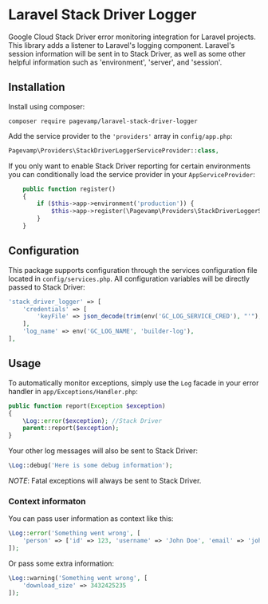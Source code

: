 # Laravel Stack Driver Logger

Google Cloud Stack Driver error monitoring integration for Laravel projects.
This library adds a listener to Laravel's logging component. Laravel's session information will be sent in to Stack Driver, as well as some other helpful information such as 'environment', 'server', and 'session'.


Installation
------------

Install using composer:

```
composer require pagevamp/laravel-stack-driver-logger
```

Add the service provider to the `'providers'` array in `config/app.php`:

```php
Pagevamp\Providers\StackDriverLoggerServiceProvider::class,
```
    
If you only want to enable Stack Driver reporting for certain environments you can conditionally load the service provider in your `AppServiceProvider`:

```php
    public function register()
    {
        if ($this->app->environment('production')) {
            $this->app->register(\Pagevamp\Providers\StackDriverLoggerServiceProvider::class);
        }
    }
```
Configuration
-------------

This package supports configuration through the services configuration file located in `config/services.php`. All configuration variables will be directly passed to Stack Driver:

```php
'stack_driver_logger' => [
    'credentials' => [
        'keyFile' => json_decode(trim(env('GC_LOG_SERVICE_CRED'), "'"), 1),
    ],
    'log_name' => env('GC_LOG_NAME', 'builder-log'),
],
```
Usage
-----

To automatically monitor exceptions, simply use the `Log` facade in your error handler in `app/Exceptions/Handler.php`:

```php
public function report(Exception $exception)
{
    \Log::error($exception); //Stack Driver
    parent::report($exception);
}
```

Your other log messages will also be sent to Stack Driver:

```php
\Log::debug('Here is some debug information');
```

*NOTE*: Fatal exceptions will always be sent to Stack Driver.

### Context informaton

You can pass user information as context like this:

```php
\Log::error('Something went wrong', [
    'person' => ['id' => 123, 'username' => 'John Doe', 'email' => 'john@doe.com']
]);
```

Or pass some extra information:

```php
\Log::warning('Something went wrong', [
    'download_size' => 3432425235
]);
```
